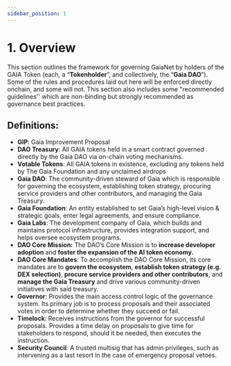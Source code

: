 ```yaml
---
sidebar_position: 1
---
```


# 1. Overview

This section outlines the framework for governing GaiaNet by holders of the GAIA Token (each, a “**Tokenholder**”, and collectively, the “**Gaia DAO**”). Some of the rules and procedures laid out here will be enforced directly onchain, and some will not. This section also includes some "recommended guidelines'' which are non-binding but strongly recommended as governance best practices.

## Definitions:
* **GIP**: Gaia Improvement Proposal
* **DAO Treasury**: All GAIA tokens held in a smart contract governed directly by the Gaia DAO via on-chain voting mechanisms.
* **Votable Tokens**: All GAIA tokens in existence, excluding any tokens held by The Gaia Foundation and any unclaimed airdrops
* **Gaia DAO**: The community-driven steward of Gaia which is responsible for governing the ecosystem, establishing token strategy, procuring service providers and other contributors, and managing the Gaia Treasury.
* **Gaia Foundation**: An entity established to set Gaia’s high-level vision & strategic goals, enter legal agreements, and ensure compliance.
* **Gaia Labs**: The development company of Gaia, which builds and maintains protocol infrastructure, provides integration support, and helps oversee ecosystem programs.
* **DAO Core Mission:** The DAO’s Core Mission is to **increase developer adoption** and **foster the expansion of the AI token economy.**
* **DAO Core Mandates**: To accomplish the DAO Core Mission, its core mandates are to **govern the ecosystem**, **establish token strategy (e.g. DEX selection)**, **procure service providers and other contributors**, and **manage the Gaia Treasury** and drive various community-driven initiatives with said treasury.
* **Governor**: Provides the main access control logic of the governance system. Its primary job is to process proposals and their associated votes in order to determine whether they succeed or fail.
* **Timelock**: Receives instructions from the governor for successful proposals. Provides a time delay on proposals to give time for stakeholders to respond, should it be needed, then executes the instruction.
* **Security Council**: A trusted multisig that has admin privileges, such as intervening as a last resort in the case of emergency proposal vetoes.
